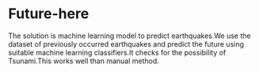 # Future-here
The solution is machine learning model to predict earthquakes.We use the dataset of previously occurred earthquakes and predict the future using suitable machine learning classifiers.It checks for the possibility of Tsunami.This works well than manual method.
